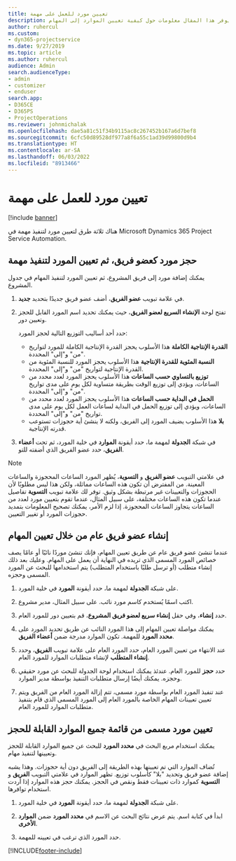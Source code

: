 ```yaml
---
title: تعيين مورد للعمل على مهمة
description: يوفر هذا المقال معلومات حول كيفية تعيين الموارد إلى المهام.
author: ruhercul
ms.custom:
- dyn365-projectservice
ms.date: 9/27/2019
ms.topic: article
ms.author: ruhercul
audience: Admin
search.audienceType:
- admin
- customizer
- enduser
search.app:
- D365CE
- D365PS
- ProjectOperations
ms.reviewer: johnmichalak
ms.openlocfilehash: dae5a81c51f34b9115ac8c267452b167a6d7bef8
ms.sourcegitcommit: 6cfc50d89528df977a8f6a55c1ad39d99800d9b4
ms.translationtype: HT
ms.contentlocale: ar-SA
ms.lasthandoff: 06/03/2022
ms.locfileid: "8913466"
---
```

# <a name="assign-a-resource-to-a-task"></a>تعيين مورد للعمل على مهمة

[!include [banner](../includes/psa-now-project-operations.md)]

هناك ثلاثة طرق لتعيين مورد لتنفيذ مهمة في Microsoft Dynamics 365 Project Service Automation.

## <a name="book-a-resource-as-a-team-member-and-then-assign-the-resource-to-a-task"></a>حجز مورد كعضو فريق، ثم تعيين المورد لتنفيذ مهمة

يمكنك إضافة مورد إلى فريق المشروع، ثم تعيين المورد لتنفيذ المهام في جدول المشروع.

1. في علامة تبويب **عضو الفريق**، أضف عضو فريق جديدًا بتحديد **جديد**. 

2. تفتح لوحة **الإنشاء السريع لعضو الفريق**، حيث يمكنك تحديد اسم المورد القابل للحجز وتعيين دور. 

    حدد أحد أساليب التوزيع التالية لحجز المورد:

    - **القدرة الإنتاجية الكاملة** هذا الأسلوب يحجز القدرة الإنتاجية الكاملة للمورد لتواريخ "من" و"إلى" المحددة.
    - **النسبة المئوية للقدرة الإنتاجية‬** هذا الأسلوب يحجز المورد للنسبة المئوية من القدرة الإنتاجية لتواريخ "من" و"إلى" المحددة.
    - **توزيع بالتساوي حسب الساعات‬‬** هذا الأسلوب يحجز المورد لعدد محدد من الساعات، ويؤدي إلى توزيع الوقت بطريقة متساوية لكل يوم على مدى تواريخ "من" و"إلى" المحددة.‬
    - **الحمل في البداية حسب الساعات‬** هذا الأسلوب يحجز المورد لعدد محدد من الساعات، ويؤدي إلى توزيع الحمل في البداية لساعات العمل لكل يوم على مدى تواريخ "من" و"إلى" المحددة.‬
    - **بلا** هذا الأسلوب يضيف المورد إلى الفريق، ولكنه لا ينشئ أية حجوزات تستوعب قدرته الإنتاجية.

3. في شبكة **الجدولة** لمهمة ما، حدد أيقونة **الموارد** في خلية المورد، ثم تحت **أعضاء الفريق**، حدد عضو الفريق الذي أضفته للتو. 

> [!NOTE]
> في علامتي التبويب **عضو الفريق** و **التسوية**، يُظهر المورد الساعات المحجوزة والساعات المعينة. من المفترض أن تكون هذه الساعات مماثلة، ولكن هذا ليس مطلوبًا لأن الحجوزات والتعيينات غير مرتبطة بشكل وثيق. توفر لك علامة تبويب **التسوية** تفاصيل عندما تكون هذه الساعات مختلفة، على سبيل المثال، عندما تقوم بتعيين مورد لعدد من الساعات يتجاوز الساعات المحجوزة. إذا لزم الأمر، يمكنك تصحيح المعلومات بتمديد حجوزات المورد أو تغيير التعيين.

## <a name="create-a-generic-team-member-through-task-assignment"></a>إنشاء عضو فريق عام من خلال تعيين المهام

عندما تنشئ عضو فريق عام عن طريق تعيين المهام، فإنك تنشئ موردًا نائبًا أو عامًا يصف خصائص المورد المسمى الذي تريده في النهاية أن يعمل على المهام. وعليك بعد ذلك إنشاء متطلب (أو ترسل طلبًا باستخدام المتطلب) يتم استخدامها للبحث عن المورد المسمى وحجزه.

1. على شبكة **الجدولة** لمهمة ما، حدد أيقونة **المورد** في خلية المورد.

2. اكتب اسمًا يُستخدم كاسم مورد نائب. على سبيل المثال، مدير مشروع.

3. حدد **إنشاء**، وفي حقل **إنشاء سريع لعضو فريق المشروع**، قم بتعيين دور للمورد العام.

4. يمكنك مواصلة تعيين المهام إلى هذا المورد النائب عن طريق تحديد المورد على **محدد المورد** للمهمة. تكون الموارد مدرجة ضمن **أعضاء الفريق**.

5. عند الانتهاء من تعيين المورد العام، حدد المورد العام على علامة تبويب **الفريق**، وحدد **إنشاء المتطلب** لإنشاء متطلبات الموارد للمورد العام.

6. حدد **حجز** للمورد العام. عندئذ يمكنك استخدام لوحة الجدولة للبحث عن مورد حقيقي وحجزه. يمكنك أيضًا إرسال متطلبات التنفيذ بواسطة مدير الموارد.

7. عند تنفيذ المورد العام بواسطة مورد مسمى، تتم إزالة المورد العام من الفريق ويتم تعيين تعيينات المهام الخاصة بالمورد العام إلى المورد المسمى الذي قام بتنفيذ متطلبات الموارد للمورد العام.

## <a name="assign-a-named-resource-from-the-list-of-all-bookable-resources"></a>تعيين مورد مسمى من قائمة جميع الموارد القابلة للحجز

يمكنك استخدام مربع البحث في **محدد المورد** للبحث عن جميع الموارد القابلة للحجز وتعيينها لتنفيذ مهام.

تُضاف الموارد التي تم تعيينها بهذه الطريقة إلى الفريق دون أية حجوزات. وهذا يشبه إضافة عضو فريق وتحديد "بلا" كأسلوب توزيع. تظهر الموارد في علامتي التبويب **الفريق** و **التسوية** كموارد ذات تعيينات فقط ونقص في الحجز. يمكنك حجز هذه الموارد إذا أردت استخدام توافرها.

1. على شبكة **الجدولة** لمهمة ما، حدد أيقونة **المورد** في خلية المورد.

2. ابدأ في كتابة اسم. يتم عرض نتائج البحث عن الاسم في **محدد المورد** ضمن **الموارد الأخرى**.

3. حدد المورد الذي ترغب في تعيينه للمهمة.



[!INCLUDE[footer-include](../includes/footer-banner.md)]
